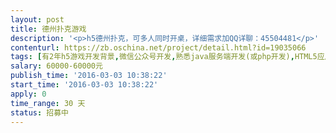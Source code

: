 ```yaml
---                
layout: post       
title: 德州扑克游戏           
description: '<p>h5德州扑克，可多人同时开桌，详细需求加QQ详聊：45504481</p>'     
contenturl: https://zb.oschina.net/project/detail.html?id=19035066      
tags: [有2年h5游戏开发背景,微信公众号开发,熟悉java服务端开发(或php开发),HTML5应用]            
salary: 60000-60000元          
publish_time: '2016-03-03 10:38:22'         
start_time: '2016-03-03 10:38:22'           
apply: 0                   
time_range: 30 天              
status: 招募中                  
---                 
```

